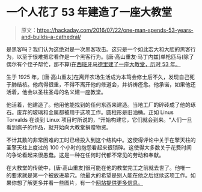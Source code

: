 # 一个人花了 53 年建造了一座大教堂

> 原文：<https://hackaday.com/2016/07/22/one-man-spends-53-years-and-builds-a-cathedral/>

是黑客吗？我们认为这绝对是一次黑客攻击。这只是一个如此宏大和大胆的黑客行为，以至于很难把它看作是一个黑客行为。[唐·高山重友·马丁内兹]单枪匹马(除了偶尔有个侄子帮忙，那不算)[在西班牙马德里建了一座大教堂，历时 53 年。](http://inhabitat.com/incredible-cathedral-built-by-one-man-with-salvaged-materials/)

生于 1925 年，[唐·高山重友]在离开农场生活成为本笃会修士后不久，发现自己死于肺结核。他病得很重，不得不离开他的修道会，并祈祷痊愈。他承诺，如果他还活着，他会以圣柱圣母的名义建一座教堂。

他活着，他建造了。他用他能找到的任何东西来建造。当地工厂的碎砖成了他的琢石。废弃的玻璃和金属都被用于这项工作。圆柱形是旧油桶。正如 Linus Torvalds 在谈到 Linux 项目时所说的，“开始构建它，它们就会到来。“人们一旦看到疯子的作品，就开始向大教堂捐赠物资。

不计其数的非常困难的工时已经投入到这个结构中。这使得评论中关于在擎天柱的圣擎天柱上度过的 100 个小时的抱怨看起来很琐碎。这使得大多数关于花费时间的争论看起来很愚蠢。这是一种在任何时代都不常见的劳动和奉献。

在大教堂的传统中，[唐·高山重友]很可能在他的教堂完工之前就去世了。他唯一的要求就是第一个被放进墓穴。他最大的希望是别人能在他之后继续这项工作。如果你想了解更多并看一些图片，有一个[网站提供更多信息。](http://www.cathedraljusto.com/thefilm.html)